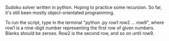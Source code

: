 Sudoku solver written in python.  Hoping to practice some recursion.  So far, it's still been mostly object-orientated programming.

To run the script, type in the terminal "python <filename>.py row1 row2 ... row9", where row1 is a nine-digit number representing the first row of given numbers.  Blanks should be zeroes.  Row2 is the second row, and so on until row9.
